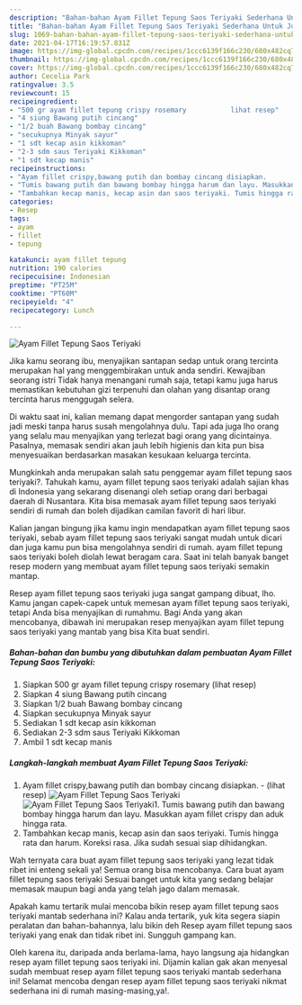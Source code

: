```yaml
---
description: "Bahan-bahan Ayam Fillet Tepung Saos Teriyaki Sederhana Untuk Jualan"
title: "Bahan-bahan Ayam Fillet Tepung Saos Teriyaki Sederhana Untuk Jualan"
slug: 1069-bahan-bahan-ayam-fillet-tepung-saos-teriyaki-sederhana-untuk-jualan
date: 2021-04-17T16:19:57.831Z
image: https://img-global.cpcdn.com/recipes/1ccc6139f166c230/680x482cq70/ayam-fillet-tepung-saos-teriyaki-foto-resep-utama.jpg
thumbnail: https://img-global.cpcdn.com/recipes/1ccc6139f166c230/680x482cq70/ayam-fillet-tepung-saos-teriyaki-foto-resep-utama.jpg
cover: https://img-global.cpcdn.com/recipes/1ccc6139f166c230/680x482cq70/ayam-fillet-tepung-saos-teriyaki-foto-resep-utama.jpg
author: Cecelia Park
ratingvalue: 3.5
reviewcount: 15
recipeingredient:
- "500 gr ayam fillet tepung crispy rosemary           lihat resep"
- "4 siung Bawang putih cincang"
- "1/2 buah Bawang bombay cincang"
- "secukupnya Minyak sayur"
- "1 sdt kecap asin kikkoman"
- "2-3 sdm saus Teriyaki Kikkoman"
- "1 sdt kecap manis"
recipeinstructions:
- "Ayam fillet crispy,bawang putih dan bombay cincang disiapkan.           (lihat resep)"
- "Tumis bawang putih dan bawang bombay hingga harum dan layu. Masukkan ayam fillet crispy dan aduk hingga rata."
- "Tambahkan kecap manis, kecap asin dan saos teriyaki. Tumis hingga rata dan harum. Koreksi rasa. Jika sudah sesuai siap dihidangkan."
categories:
- Resep
tags:
- ayam
- fillet
- tepung

katakunci: ayam fillet tepung 
nutrition: 190 calories
recipecuisine: Indonesian
preptime: "PT25M"
cooktime: "PT60M"
recipeyield: "4"
recipecategory: Lunch

---
```



![Ayam Fillet Tepung Saos Teriyaki](https://img-global.cpcdn.com/recipes/1ccc6139f166c230/680x482cq70/ayam-fillet-tepung-saos-teriyaki-foto-resep-utama.jpg)

Jika kamu seorang ibu, menyajikan santapan sedap untuk orang tercinta merupakan hal yang menggembirakan untuk anda sendiri. Kewajiban seorang istri Tidak hanya menangani rumah saja, tetapi kamu juga harus memastikan kebutuhan gizi terpenuhi dan olahan yang disantap orang tercinta harus menggugah selera.

Di waktu  saat ini, kalian memang dapat mengorder santapan yang sudah jadi meski tanpa harus susah mengolahnya dulu. Tapi ada juga lho orang yang selalu mau menyajikan yang terlezat bagi orang yang dicintainya. Pasalnya, memasak sendiri akan jauh lebih higienis dan kita pun bisa menyesuaikan berdasarkan masakan kesukaan keluarga tercinta. 



Mungkinkah anda merupakan salah satu penggemar ayam fillet tepung saos teriyaki?. Tahukah kamu, ayam fillet tepung saos teriyaki adalah sajian khas di Indonesia yang sekarang disenangi oleh setiap orang dari berbagai daerah di Nusantara. Kita bisa memasak ayam fillet tepung saos teriyaki sendiri di rumah dan boleh dijadikan camilan favorit di hari libur.

Kalian jangan bingung jika kamu ingin mendapatkan ayam fillet tepung saos teriyaki, sebab ayam fillet tepung saos teriyaki sangat mudah untuk dicari dan juga kamu pun bisa mengolahnya sendiri di rumah. ayam fillet tepung saos teriyaki boleh diolah lewat beragam cara. Saat ini telah banyak banget resep modern yang membuat ayam fillet tepung saos teriyaki semakin mantap.

Resep ayam fillet tepung saos teriyaki juga sangat gampang dibuat, lho. Kamu jangan capek-capek untuk memesan ayam fillet tepung saos teriyaki, tetapi Anda bisa menyajikan di rumahmu. Bagi Anda yang akan mencobanya, dibawah ini merupakan resep menyajikan ayam fillet tepung saos teriyaki yang mantab yang bisa Kita buat sendiri.

<!--inarticleads1-->

##### Bahan-bahan dan bumbu yang dibutuhkan dalam pembuatan Ayam Fillet Tepung Saos Teriyaki:

1. Siapkan 500 gr ayam fillet tepung crispy rosemary           (lihat resep)
1. Siapkan 4 siung Bawang putih cincang
1. Siapkan 1/2 buah Bawang bombay cincang
1. Siapkan secukupnya Minyak sayur
1. Sediakan 1 sdt kecap asin kikkoman
1. Sediakan 2-3 sdm saus Teriyaki Kikkoman
1. Ambil 1 sdt kecap manis




<!--inarticleads2-->

##### Langkah-langkah membuat Ayam Fillet Tepung Saos Teriyaki:

1. Ayam fillet crispy,bawang putih dan bombay cincang disiapkan. -           (lihat resep)
<img src="https://img-global.cpcdn.com/steps/b645a55b2741e212/160x128cq70/ayam-fillet-tepung-saos-teriyaki-langkah-memasak-1-foto.jpg" alt="Ayam Fillet Tepung Saos Teriyaki"><img src="https://img-global.cpcdn.com/steps/51bfd1d06d7e3265/160x128cq70/ayam-fillet-tepung-saos-teriyaki-langkah-memasak-1-foto.jpg" alt="Ayam Fillet Tepung Saos Teriyaki">1. Tumis bawang putih dan bawang bombay hingga harum dan layu. Masukkan ayam fillet crispy dan aduk hingga rata.
1. Tambahkan kecap manis, kecap asin dan saos teriyaki. Tumis hingga rata dan harum. Koreksi rasa. Jika sudah sesuai siap dihidangkan.




Wah ternyata cara buat ayam fillet tepung saos teriyaki yang lezat tidak ribet ini enteng sekali ya! Semua orang bisa mencobanya. Cara buat ayam fillet tepung saos teriyaki Sesuai banget untuk kita yang sedang belajar memasak maupun bagi anda yang telah jago dalam memasak.

Apakah kamu tertarik mulai mencoba bikin resep ayam fillet tepung saos teriyaki mantab sederhana ini? Kalau anda tertarik, yuk kita segera siapin peralatan dan bahan-bahannya, lalu bikin deh Resep ayam fillet tepung saos teriyaki yang enak dan tidak ribet ini. Sungguh gampang kan. 

Oleh karena itu, daripada anda berlama-lama, hayo langsung aja hidangkan resep ayam fillet tepung saos teriyaki ini. Dijamin kalian gak akan menyesal sudah membuat resep ayam fillet tepung saos teriyaki mantab sederhana ini! Selamat mencoba dengan resep ayam fillet tepung saos teriyaki nikmat sederhana ini di rumah masing-masing,ya!.

